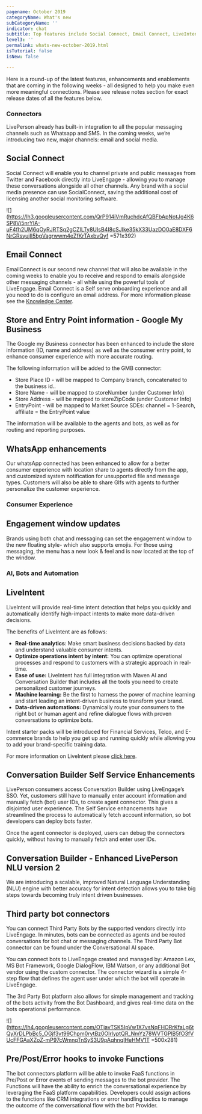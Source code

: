 ```yaml
---
pagename: October 2019
categoryName: What's new
subCategoryName: ''
indicator: chat
subtitle: Top features include Social Connect, Email Connect, LiveIntent and more
level3: ''
permalink: whats-new-october-2019.html
isTutorial: false
isNew: false

---
```

Here is a round-up of the latest features, enhancements and enablements that are coming in the following weeks - all designed to help you make even more meaningful connections. Please see release notes section for exact release dates of all the features below.

### Connectors

LivePerson already has built-in integration to all the popular messaging channels such as Whatsapp and SMS. In the coming weeks, we’re introducing two new, major channels: email and social media.

## Social Connect

Social Connect will enable you to channel private and public messages from Twitter and Facebook directly into LiveEngage - allowing you to manage these conversations alongside all other channels. Any brand with a social media presence can use SocialConnect, saving the additional cost of licensing another social monitoring software.

![](https://lh3.googleusercontent.com/QrP914iVmRuchdcAfQBFbApNotJg4K6SP8Vi5nrYIA-uF4fh2UM6qOyRJRTSq2gCZILTy8UIsB4I8cSJIke35kX33UazDO0aE8DXF6NrGRsyujII5bgVagrwwm4eZfKrTAxbvQyf =571x392)

## Email Connect

EmailConnect is our second new channel that will also be available in the coming weeks to enable you to receive and respond to emails alongside other messaging channels - all while using the powerful tools of LiveEngage. Email Connect is a Self serve onboarding experience and all you need to do is configure an email address. For more information please see the [Knowledge Center](https://knowledge.liveperson.com/messaging-channels-email-connect.html).

## Store and Entry Point information - Google My Business

The Google my Business connector has been enhanced to include the store information (ID, name and address) as well as the consumer entry point, to enhance consumer experience with more accurate routing.

The following information will be added to the GMB connector:

* Store Place ID - will be mapped to Company branch, concatenated to the business id..
* Store Name - will be mapped to storeNumber (under Customer Info)
* Store Address - will be mapped to storeZipCode (under Customer Info)
* EntryPoint - will be mapped to Market Source SDEs: channel = 1-Search, affiliate = the EntryPoint value

The information will be available to the agents and bots, as well as for routing and reporting purposes.

## WhatsApp enhancements

Our whatsApp connected has been enhanced to allow for a better consumer experience with location share to agents directly from the app, and customized system notification for unsupported file and message types. Customers will also be able to share GIfs with agents to further personalize the customer experience.

### Consumer Experience

## Engagement window updates

Brands using both chat and messaging can set the engagement window to the new floating style- which also supports emojis. For those using messaging, the menu has a new look & feel and is now located at the top of the window.

### AI, Bots and Automation

## LiveIntent

LiveIntent will provide real-time intent detection that helps you quickly and automatically identify high-impact intents to make more data-driven decisions.

The benefits of LiveIntent are as follows:

* **Real-time analytics**: Make smart business decisions backed by data and understand valuable consumer intents.
* **Optimize operations intent by intent:** You can optimize operational processes and respond to customers with a strategic approach in real- time.
* **Ease of use:** LiveIntent has full integration with Maven AI and Conversation Builder that includes all the tools you need to create personalized customer journeys.
* **Machine learning:** Be the first to harness the power of machine learning and start leading an intent-driven business to transform your brand.
* **Data-driven automations:** Dynamically route your consumers to the right bot or human agent and refine dialogue flows with proven conversations to optimize bots.

Intent starter packs will be introduced for Financial Services, Telco, and E-commerce brands to help you get up and running quickly while allowing you to add your brand-specific training data.

For more information on LiveIntent please [click here](https://liveintent-huorjoq-53seh3rfokpu2.us.platform.sh/products/liveintent/).

## Conversation Builder Self Service Enhancements

LivePerson consumers access Conversation Builder using LiveEngage’s SSO. Yet, customers still have to manually enter account information and manually fetch (bot) user IDs, to create agent connector. This gives a disjointed user experience. The Self Service enhancements have streamlined the process to automatically fetch account information, so bot developers can deploy bots faster.

Once the agent connector is deployed, users can debug the connectors quickly, without having to manually fetch and enter user IDs.

## Conversation Builder - Enhanced LivePerson NLU version 2

We are introducing a scalable, improved Natural Language Understanding (NLU) engine with better accuracy for intent detection allows you to take big steps towards becoming truly intent driven businesses.

## Third party bot connectors

You can connect Third Party Bots by the supported vendors directly into LiveEngage. In minutes, bots can be connected as agents and be routed conversations for bot chat or messaging channels. The Third Party Bot connector can be found under the Conversational AI space.

You can connect bots to LiveEngage created and managed by: Amazon Lex, MS Bot Framework, Google DialogFlow, IBM Watson, or any additional Bot vendor using the custom connector. The connector wizard is a simple 4-step flow that defines the agent user under which the bot will operate in LiveEngage.

The 3rd Party Bot platform also allows for simple management and tracking of the bots activity from the Bot Dashboard, and gives real-time data on the bots operational performance.

![](https://lh4.googleusercontent.com/OTjavTSK5IpVw1X7vsNqFHORrKfaLg6tQyXrDLPbBc5_OGjf3vt99Chpm0rytBz0OlrlyptQR_NmYz78WVTGPlB5fO3fVUcFFGAaXZoZ-mP97cWmnqTnSyS3U9pAqhnqIHeHMV1T =500x281)

## Pre/Post/Error hooks to invoke Functions

The bot connectors platform will be able to invoke FaaS functions in Pre/Post or Error events of sending messages to the bot provider. The Functions will have the ability to enrich the conversational experience by leveraging the FaaS platform capabilities. Developers could assign actions to the functions like CRM integrations or error handling tactics to manage the outcome of the conversational flow with the bot Provider.